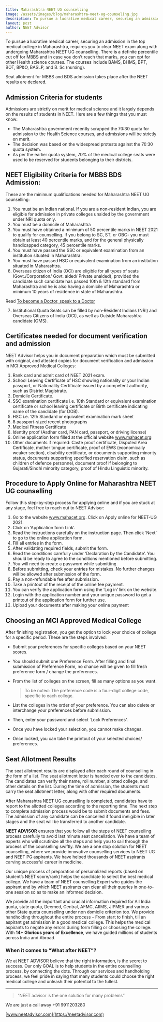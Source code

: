 ```yaml
---
title: Maharashtra NEET UG counselling
image: /assets/images/blog/maharashtra-neet-ug-counseling.jpg
description: To pursue a lucrative medical career, securing an admission in the top medical college in Maharashtra, requires you to clear NEET exam along with undergoing Maharashtra NEET UG counselling.
layout: post
author: NEET Advisor
---
```


To pursue a lucrative medical career, securing an admission in the top medical college in Maharashtra, requires you to clear NEET exam along with undergoing Maharashtra NEET UG counselling. There is a definite percentile cut off for MBBS and in case you don’t reach that marks, you can opt for other Health science courses. The courses include BAMS, BHMS, BPT, BOT, BP&O, BASLP, and B. Sc (nursing).

Seat allotment for MBBS and BDS admission takes place after the NEET results are declared.

## Admission Criteria for students

Admissions are strictly on merit for medical science and it largely depends on the results of students in NEET. Here are a few things that you must know:

- The Maharashtra government recently scrapped the 70:30 quota for admission to the Health Science courses, and admissions will be strictly on merit.
- The decision was based on the widespread protests against the 70:30 quota system.
- As per the earlier quota system, 70% of the medical college seats were used to be reserved for students belonging to their districts.

## NEET Eligibility Criteria for MBBS BDS Admission:

These are the minimum qualifications needed for Maharashtra NEET UG counselling:

1. You must be an Indian national. If you are a non-resident Indian, you are eligible for admission in private colleges unaided by the government under NRI quota only.
2. You must be a domicile of Maharashtra
3. You must have obtained a minimum of 50 percentile marks in NEET 2021 to qualify for counselling. If you belong to SC, ST, or OBC- you must obtain at least 40 percentile marks, and for the general physically handicapped category, 45 percentile marks.
4. You must have passed the SSC or equivalent examination from an institution situated in Maharashtra.
5. You must have passed HSC or equivalent examination from an institution situated in Maharashtra.
6. Overseas citizen of India (OCI) are eligible for all types of seats (Govt./Corporation/ Govt. aided/ Private unaided), provided the candidate such candidate has passed 10th & 12th standard from Maharashtra and he is also having a domicile of Maharashtra or minimum 10 years of residence in state of Maharashtra.

Read [To become a Doctor, speak to a Doctor](/blog/become-doctor/)

7.  Institutional Quota Seats can be filled by non-Resident Indians (NRI) and Overseas Citizens of India (OCI), as well as Outside Maharashtra candidate (OMS).

## Certificates needed for document verification and admission

NEET Advisor helps you in document preparation which must be submitted with original, and attested copies for document verification and admission in MCI Approved Medical Colleges:

1. Rank card and admit card of NEET 2021 exam.
2. School Leaving Certificate of HSC showing nationality or your Indian passport, or Nationality Certificate issued by a competent authority, such as District Magistrate.
3. Domicile Certificate.
4. SSC examination certificate i.e. 10th Standard or equivalent examination certificate or school leaving certificate or Birth certificate indicating name of the candidate (for DOB).
5. HSC i.e. 12th Standard or equivalent examination mark sheet
6. 8 passport-sized recent photographs
7. Medical Fitness Certificate
8. Identity proof (Aadhar card, PAN card, passport, or driving license)
9. Online application form filled at the official website www.mahacet.org
10. Other documents if required: Caste proof certificate, Disputed Area Certificate, mother tongue certificate, proof of EWS (economically weaker section), disability certificate, or documents supporting minority status, documents supporting specified reservation claim, such as children of defence personnel, document proof if belonging to Gujarati/Sindhi minority category, proof of Hindu Linguistic minority.

## Procedure to Apply Online for Maharashtra NEET UG counselling

Follow this step-by-step process for applying online and if you are stuck at any stage, feel free to reach out to NEET Advisor:

1. Go to the website www.mahacet.org. Click on Apply online for NEET-UG 2021.
2. Click on ‘Application form Link’.
3. Read the instructions carefully on the instruction page. Then click ‘Next’ to go to the online application form.
4. Fill all entries in the form.
5. After validating required fields, submit the form.
6. Read the conditions carefully under ‘Declaration by the Candidate’. You should be ready to agree to the conditions mentioned before submitting.
7. You will need to create a password while submitting.
8. Before submitting, check your entries for mistakes. No further changes will be allowed after submission of the form.
9. Pay a non-refundable fee after submission.
10. Take a printout of the receipt of the online fee payment.
11. You can verify the application form using the ‘Log in’ link on the website.
12. Login with the application number and your unique password to get a printout of the application form for further use.
13. Upload your documents after making your online payment

## Choosing an MCI Approved Medical College

After finishing registration, you get the option to lock your choice of college for a specific period. These are the steps involved:

- Submit your preferences for specific colleges based on your NEET scores.
- You should submit one Preference Form. After filling and final submission of Preference Form, no chance will be given to fill fresh preference form / change the preferences.
- From the list of colleges on the screen, fill as many options as you want.

  > To be noted: The preference code is a four-digit college code, specific to each college.

- List the colleges in the order of your preference. You can also delete or interchange your preferences before submission.
- Then, enter your password and select ‘Lock Preferences’.
- Once you have locked your selection, you cannot make changes.
- Once locked, you can take the printout of your selected choices/ preferences.

## Seat Allotment Results

The seat allotment results are displayed after each round of counselling in the form of a list. The seat allotment letter is handed over to the candidates. The candidates can verify their name, roll number, allotted college, and other details on the list. During the time of admission, the students must carry the seat allotment letter, along with other required documents.

After Maharashtra NEET UG counselling is completed, candidates have to report to the allotted colleges according to the reporting time. The next step to complete admission process would be to submit documents and fees. The admission of any candidate can be cancelled if found ineligible in later stages and the seat will be transferred to another candidate.

**NEET ADVISOR** ensures that you follow all the steps of NEET counselling process carefully to avoid last minute seat cancellation. We have a team of experts who will scrutinize all the steps and help you to sail through the process of the counselling swiftly.
We are a one stop solution for NEET counselling, where we provide innovative counselling services to NEET UG and NEET PG aspirants. We have helped thousands of NEET aspirants carving successful career in medicine.

Our unique process of preparation of personalized reports (based on student’s NEET score/rank) helps the candidate to select the best medical college. We have a team of NEET counselling Expert who guides the aspirant and by which NEET aspirants can clear all their queries in one-to-one session so as to make an informed decision.

We provide all the important and crucial information required for All India quota, state quota, Deemed, Central, AFMC, AIIMS, JIPMER and various other State quota counselling under non domicile criterion too. We provide handholding throughout the entire process
– From start to finish, till an aspirant get admission in a good medical college. This helps the medical aspirants to negate any errors during form filling or choosing the college. With **14+ Glorious years of Excellence**, we have guided millions of students across India and Abroad.

### When it comes to “What after NEET”?

We at NEET ADVISOR believe that the right information, is the secret to success. Our only GOAL is to help students in the entire counselling process, by connecting the dots. Through our services and handholding process, we feel pride in saying that many students could choose the right medical college and unleash their potential to the fullest.

<hr>

> “NEET advisor is the one solution for many problems”

We are just a call away +91 9911203280

[www.neetadvisor.com](https://neetadvisor.com)
